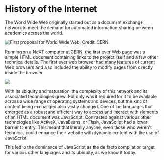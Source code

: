 # History of the Internet

The World Wide Web originally started out as a document exchange network to
meet the demand for automated information-sharing between academics across the world.

![First proposal for World Wide Web, Credit: CERN](../assets/FirstProposalMarch1989.jpg)

Running on a NeXT computer at CERN, the first ever [Web page](http://info.cern.ch/hypertext/WWW/TheProject.html) was a simple HTML document containing links to the project itself and a few other technical details. 
The first ever web browser had many features of current Web browsers and also 
included the ability to modify pages from directly inside the browser.

![](../assets/web-page-editing.jpg)

With its ubiquity and maturation, the complexity of this network and its 
associated technologies grew. Not only was it required for it to be available
across a wide range of operating systems and devices, but the kind of content
being exchanged also vastly changed. One of the languages that emerged as a robust
and efficient way to access and interact with elements of an HTML document was
JavaScript. Contrasted against various other technologies like ActiveX, JavaBeans,
or Flash, JavaScript had a lower barrier to entry. This meant that literally anyone,
even those who weren't technical, could enhance their website with dynamic content
with the use of JavaScript. 

This led to the dominance of JavaScript as the de facto compilation target for various
other languages and its ubiquity, as we know it today.